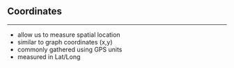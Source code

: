 ## Coordinates

----

  - allow us to measure spatial location
  - similar to graph coordinates (x,y)
  - commonly gathered using GPS units
  - measured in Lat/Long
